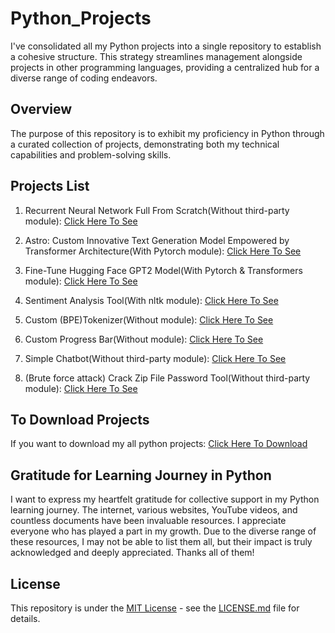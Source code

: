 # Python_Projects
I've consolidated all my Python projects into a single repository to establish a cohesive structure. This strategy streamlines management alongside projects in other programming languages, providing a centralized hub for a diverse range of coding endeavors.

## Overview
The purpose of this repository is to exhibit my proficiency in Python through a curated collection of projects, demonstrating both my technical capabilities and problem-solving skills.

## Projects List
1) Recurrent Neural Network Full From Scratch(Without third-party module): [Click Here To See](https://github.com/AbhijeetKumarThakur2198/Python_Projects/tree/main/Projects_List/Recurrent_Neural_Network_Full_From_Scratch)

2) Astro: Custom Innovative Text Generation Model Empowered by Transformer Architecture(With Pytorch module): [Click Here To See](https://github.com/AbhijeetKumarThakur2198/Python_Projects/tree/main/Projects_List/Training_Text_Generation_Model_Full_From_Scratch)

3) Fine-Tune Hugging Face GPT2 Model(With Pytorch & Transformers module): [Click Here To See](https://github.com/AbhijeetKumarThakur2198/Python_Projects/tree/main/Projects_List/Fine-Tune_Hugging_Face_GPT2_Model)

4) Sentiment Analysis Tool(With nltk module): [Click Here To See](https://github.com/AbhijeetKumarThakur2198/Python_Projects/tree/main/Projects_List/Sentiment_Analysis) 

5) Custom (BPE)Tokenizer(Without module): [Click Here To See](https://github.com/AbhijeetKumarThakur2198/Python_Projects/tree/main/Projects_List/Custom_(BPE)Tokenizer)

6) Custom Progress Bar(Without module): [Click Here To See](https://github.com/AbhijeetKumarThakur2198/Python_Projects/tree/main/Projects_List/Custom_Progress_Bar)

7) Simple Chatbot(Without third-party module): [Click Here To See](https://github.com/AbhijeetKumarThakur2198/Python_Projects/tree/main/Projects_List/Simple_Chatbot)

8) (Brute force attack) Crack Zip File Password Tool(Without third-party module): [Click Here To See](https://github.com/AbhijeetKumarThakur2198/Python_Projects/tree/main/Projects_List/Crack_Zip_File_Password_Tool)

## To Download Projects
If you want to download my all python projects: [Click Here To Download](https://github.com/AbhijeetKumarThakur2198/Python_Projects/archive/refs/heads/main.zip)

## Gratitude for Learning Journey in Python
I want to express my heartfelt gratitude for collective support in my Python learning journey. The internet, various websites, YouTube videos, and countless documents have been invaluable resources. I appreciate everyone who has played a part in my growth. Due to the diverse range of these resources, I may not be able to list them all, but their impact is truly acknowledged and deeply appreciated. Thanks all of them!

## License
This repository is under the [MIT License](LICENSE.md) - see the [LICENSE.md](LICENSE.md) file for details.
